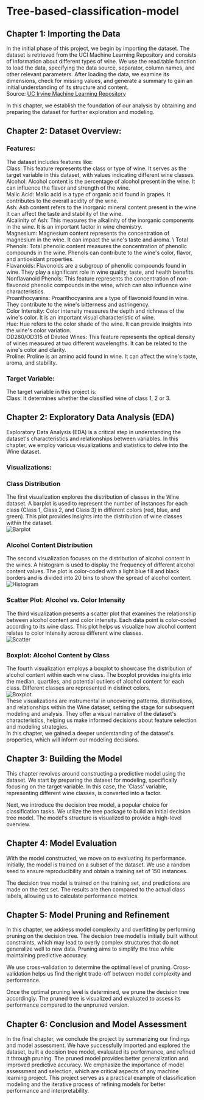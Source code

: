 # Tree-based-classification-model

## Chapter 1: Importing the Data
In the initial phase of this project, we begin by importing the dataset. The dataset is retrieved from the UCI Machine Learning Repository and consists of information about different types of wine. We use the read.table function to load the data, specifying the data source, separator, column names, and other relevant parameters. After loading the data, we examine its dimensions, check for missing values, and generate a summary to gain an initial understanding of its structure and content. \
Source: [UC Irvine Machine Learning Repository](https://archive.ics.uci.edu/)


In this chapter, we establish the foundation of our analysis by obtaining and preparing the dataset for further exploration and modeling.

## Chapter 2: Dataset Overview:
### Features: 
The dataset includes features like: \
Class: This feature represents the class or type of wine. It serves as the target variable in this dataset, with values indicating different wine classes. \
Alcohol: Alcohol content is the percentage of alcohol present in the wine. It can influence the flavor and strength of the wine. \
Malic Acid: Malic acid is a type of organic acid found in grapes. It contributes to the overall acidity of the wine. \
Ash: Ash content refers to the inorganic mineral content present in the wine. It can affect the taste and stability of the wine. \
Alcalinity of Ash: This measures the alkalinity of the inorganic components in the wine. It is an important factor in wine chemistry. \
Magnesium: Magnesium content represents the concentration of magnesium in the wine. It can impact the wine's taste and aroma. \ 
Total Phenols: Total phenolic content measures the concentration of phenolic compounds in the wine. Phenols can contribute to the wine's color, flavor, and antioxidant properties. \
Flavanoids: Flavonoids are a subgroup of phenolic compounds found in wine. They play a significant role in wine quality, taste, and health benefits. \
Nonflavanoid Phenols: This feature represents the concentration of non-flavonoid phenolic compounds in the wine, which can also influence wine characteristics. \
Proanthocyanins: Proanthocyanins are a type of flavonoid found in wine. They contribute to the wine's bitterness and astringency. \
Color Intensity: Color intensity measures the depth and richness of the wine's color. It is an important visual characteristic of wine. \
Hue: Hue refers to the color shade of the wine. It can provide insights into the wine's color variation. \
OD280/OD315 of Diluted Wines: This feature represents the optical density of wines measured at two different wavelengths. It can be related to the wine's color and clarity. \
Proline: Proline is an amino acid found in wine. It can affect the wine's taste, aroma, and stability.

### Target Variable:
The target variable in this project is: \
Class: It determines whether the classified wine of class 1, 2 or 3.

## Chapter 2: Exploratory Data Analysis (EDA)
Exploratory Data Analysis (EDA) is a critical step in understanding the dataset's characteristics and relationships between variables. In this chapter, we employ various visualizations and statistics to delve into the Wine dataset.

### Visualizations:
### Class Distribution
The first visualization explores the distribution of classes in the Wine dataset. A barplot is used to represent the number of instances for each class (Class 1, Class 2, and Class 3) in different colors (red, blue, and green). This plot provides insights into the distribution of wine classes within the dataset. \
![Barplot](wine-bar.png)
### Alcohol Content Distribution
The second visualization focuses on the distribution of alcohol content in the wines. A histogram is used to display the frequency of different alcohol content values. The plot is color-coded with a light blue fill and black borders and is divided into 20 bins to show the spread of alcohol content. \
![Histogram](wine-hist.png)
### Scatter Plot: Alcohol vs. Color Intensity
The third visualization presents a scatter plot that examines the relationship between alcohol content and color intensity. Each data point is color-coded according to its wine class. This plot helps us visualize how alcohol content relates to color intensity across different wine classes. \
![Scatter](wine-scat.png)
### Boxplot: Alcohol Content by Class
The fourth visualization employs a boxplot to showcase the distribution of alcohol content within each wine class. The boxplot provides insights into the median, quartiles, and potential outliers of alcohol content for each class. Different classes are represented in distinct colors. \
![Boxplot](wine-box.png) \
These visualizations are instrumental in uncovering patterns, distributions, and relationships within the Wine dataset, setting the stage for subsequent modeling and analysis. They offer a visual narrative of the dataset's characteristics, helping us make informed decisions about feature selection and modeling strategies. \
In this chapter, we gained a deeper understanding of the dataset's properties, which will inform our modeling decisions.

## Chapter 3: Building the Model
This chapter revolves around constructing a predictive model using the dataset. We start by preparing the dataset for modeling, specifically focusing on the target variable. In this case, the 'Class' variable, representing different wine classes, is converted into a factor.


Next, we introduce the decision tree model, a popular choice for classification tasks. We utilize the tree package to build an initial decision tree model. The model's structure is visualized to provide a high-level overview.


## Chapter 4: Model Evaluation
With the model constructed, we move on to evaluating its performance. Initially, the model is trained on a subset of the dataset. We use a random seed to ensure reproducibility and obtain a training set of 150 instances.


The decision tree model is trained on the training set, and predictions are made on the test set. The results are then compared to the actual class labels, allowing us to calculate performance metrics.


## Chapter 5: Model Pruning and Refinement
In this chapter, we address model complexity and overfitting by performing pruning on the decision tree. The decision tree model is initially built without constraints, which may lead to overly complex structures that do not generalize well to new data. Pruning aims to simplify the tree while maintaining predictive accuracy.

We use cross-validation to determine the optimal level of pruning. Cross-validation helps us find the right trade-off between model complexity and performance.


Once the optimal pruning level is determined, we prune the decision tree accordingly. The pruned tree is visualized and evaluated to assess its performance compared to the unpruned version.


## Chapter 6: Conclusion and Model Assessment
In the final chapter, we conclude the project by summarizing our findings and model assessment. We have successfully imported and explored the dataset, built a decision tree model, evaluated its performance, and refined it through pruning. The pruned model provides better generalization and improved predictive accuracy. We emphasize the importance of model assessment and selection, which are critical aspects of any machine learning project. This project serves as a practical example of classification modeling and the iterative process of refining models for better performance and interpretability.
